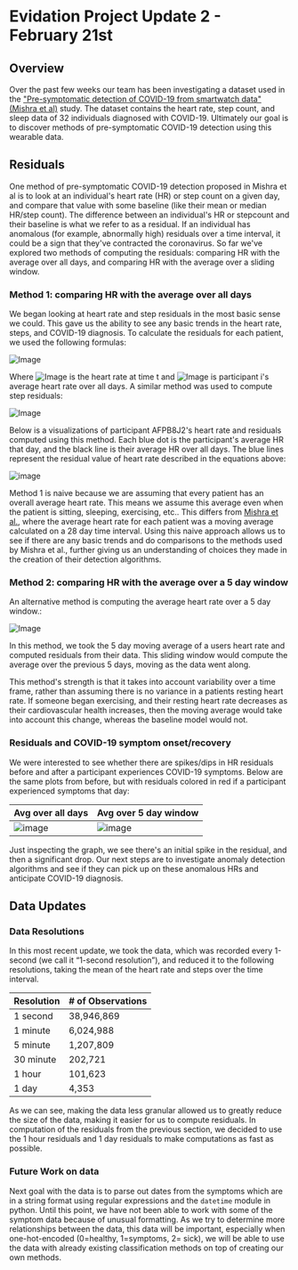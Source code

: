 # Evidation Project Update 2 - February 21st 
## Overview
Over the past few weeks our team has been investigating a dataset used in the ["Pre-symptomatic detection of COVID-19 from smartwatch data" (Mishra et al)](https://www.nature.com/articles/s41551-020-00640-6) study. The dataset contains the heart rate, step count, and sleep data of 32 individuals diagnosed with COVID-19. Ultimately our goal is to discover methods of pre-symptomatic COVID-19 detection using this wearable data.

## Residuals 
One method of pre-symptomatic COVID-19 detection proposed in Mishra et al is to look at an individual's heart rate (HR) or step count on a given day, and compare that value with some baseline (like their mean or median HR/step count). The difference between an individual's HR or stepcount and their baseline is what we refer to as a residual. If an individual has anomalous (for example, abnormally high) residuals over a time interval, it could be a sign that they've contracted the coronavirus. So far we've explored two methods of computing the residuals: comparing HR with the average over all days, and comparing HR with the average over a sliding window.

### Method 1: comparing HR with the average over all days
We began looking at heart rate and step residuals in the most basic sense we could. This gave us the ability to see any basic trends in the heart rate, steps, and COVID-19 diagnosis. To calculate the residuals for each patient, we used the following formulas:

![Image](./hr_residual.png)

Where ![Image](./hr_t.png) is the heart rate at time t and ![Image](./hr_i.png) is participant i's average heart rate over all days. A similar method was used to compute step residuals: 

![Image](./step_residual.png)

Below is a visualizations of participant AFPB8J2's heart rate and residuals computed using this method. Each blue dot is the participant's average HR that day, and the black line is their average HR over all days. The blue lines represent the residual value of heart rate described in the equations above:

![image](./AFPB8J2_hr_residuals.png)

Method 1 is naive because we are assuming that every patient has an overall average heart rate. This means we assume this average even when the patient is sitting, sleeping, exercising, etc.. This differs from [Mishra et al.](https://www.nature.com/articles/s41551-020-00640-6), where the average heart rate for each patient was a moving average calculated on a 28 day time interval. Using this naive approach allows us to see if there are any basic trends and do comparisons to the methods used by Mishra et al., further giving us an understanding of choices they made in the creation of their detection algorithms. 

### Method 2: comparing HR with the average over a 5 day window
An alternative method is computing the average heart rate over a 5 day window.:

![Image](./AFPB8J2_hr_residuals_5d.png)

In this method, we took the 5 day moving average of a users heart rate and computed residuals from their data. This sliding window would compute the average over the previous 5 days, moving as the data went along.

This method's strength is that it takes into account variability over a time frame, rather than assuming there is no variance in a patients resting heart rate. If someone began exercising, and their resting heart rate decreases as their cardiovascular health increases, then the moving average would take into account this change, whereas the baseline model would not.

### Residuals and COVID-19 symptom onset/recovery
We were interested to see whether there are spikes/dips in HR residuals before and after a participant experiences COVID-19 symptoms. Below are the same plots from before, but with residuals colored in red if a participant experienced symptoms that day:

|Avg over all days|Avg over 5 day window|
|---|---|
|![image](./c_AFPB8J2_hr_residuals.png)|![image](./c_AFPB8J2_hr_residuals_5d.png)|

Just inspecting the graph, we see there's an initial spike in the residual, and then a significant drop. Our next steps are to investigate anomaly detection algorithms and see if they can pick up on these anomalous HRs and anticipate COVID-19 diagnosis.

## Data Updates

### Data Resolutions

In this most recent update, we took the data, which was recorded every 1-second (we call it “1-second resolution”), and reduced it to the following resolutions, taking the mean of the heart rate and steps over the time interval.

|Resolution       |# of Observations   |
|---    |---    |
|1 second       |38,946,869 |
|1 minute       |6,024,988 |
|5 minute       |1,207,809 |
|30 minute       |202,721 |
|1 hour       |101,623 |
|1 day                 | 4,353     |

As we can see, making the data less granular allowed us to greatly reduce the size of the data, making it easier for us to compute residuals. In computation of the residuals from the previous section, we decided to use the 1 hour residuals and 1 day residuals to make computations as fast as possible. 

### Future Work on data

Next goal with the data is to parse out dates from the symptoms which are in a string format using regular expressions and the `datetime` module in python. Until this point, we have not been able to work with some of the symptom data because of unusual formatting. As we try to determine more relationships between the data, this data will be important, especially when one-hot-encoded (0=healthy, 1=symptoms, 2= sick), we will be able to use the data with already existing classification methods on top of creating our own methods.
 

